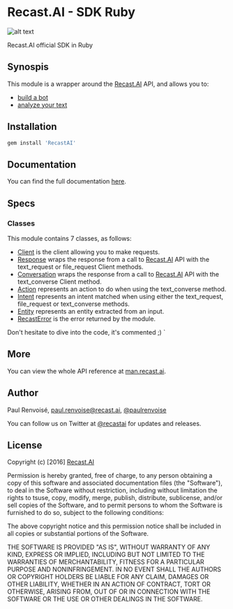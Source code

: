 # Recast.AI - SDK Ruby

[logo]: https://github.com/RecastAI/SDK-Ruby/blob/master/misc/logo-inline.png "Recast.AI"

![alt text][logo]

Recast.AI official SDK in Ruby

## Synospis

This module is a wrapper around the [Recast.AI](https://recast.ai) API, and allows you to:
* [build a bot](https://github.com/RecastAI/SDK-Ruby/wiki/Build-your-bot)
* [analyze your text](https://github.com/RecastAI/SDK-Ruby/wiki/Analyse-text)

## Installation

```bash
gem install 'RecastAI'
```

## Documentation

You can find the full documentation [here](https://github.com/RecastAI/SDK-Ruby/wiki).

## Specs

### Classes

This module contains 7 classes, as follows:

* [Client](https://github.com/RecastAI/SDK-Ruby/wiki/Class-Client) is the client allowing you to make requests.
* [Response](https://github.com/RecastAI/SDK-Ruby/wiki/Class-Response) wraps the response from a call to [Recast.AI](https://recast.ai) API with the text_request or file_request Client methods. 
* [Conversation](https://github.com/RecastAI/SDK-Ruby/wiki/Class-Conversation) wraps the response from a call to [Recast.AI](https://recast.ai) API with the text_converse Client method.
* [Action](https://github.com/RecastAI/SDK-Ruby/wiki/Class-Action) represents an action to do when using the text_converse method.
* [Intent](https://github.com/RecastAI/SDK-Ruby/wiki/Class-Intent) represents an intent matched when using either the text_request, file_request or text_converse methods.
* [Entity](https://github.com/RecastAI/SDK-Ruby/wiki/Class-Entity) represents an entity extracted from an input.
* [RecastError](https://github.com/RecastAI/SDK-Ruby/wiki/Class-RecastError) is the error returned by the module.

Don't hesitate to dive into the code, it's commented ;)
`
## More

You can view the whole API reference at [man.recast.ai](https://man.recast.ai).


## Author

Paul Renvoisé, paul.renvoise@recast.ai, [@paulrenvoise](https://twitter.com/paulrenvoise)

You can follow us on Twitter at [@recastai](https://twitter.com/recastai) for updates and releases.


## License

Copyright (c) [2016] [Recast.AI](https://recast.ai)

Permission is hereby granted, free of charge, to any person obtaining a copy
of this software and associated documentation files (the "Software"), to deal
in the Software without restriction, including without limitation the rights
to tsuse, copy, modify, merge, publish, distribute, sublicense, and/or sell
copies of the Software, and to permit persons to whom the Software is
furnished to do so, subject to the following conditions:

The above copyright notice and this permission notice shall be included in all
copies or substantial portions of the Software.

THE SOFTWARE IS PROVIDED "AS IS", WITHOUT WARRANTY OF ANY KIND, EXPRESS OR
IMPLIED, INCLUDING BUT NOT LIMITED TO THE WARRANTIES OF MERCHANTABILITY,
FITNESS FOR A PARTICULAR PURPOSE AND NONINFRINGEMENT. IN NO EVENT SHALL THE
AUTHORS OR COPYRIGHT HOLDERS BE LIABLE FOR ANY CLAIM, DAMAGES OR OTHER
LIABILITY, WHETHER IN AN ACTION OF CONTRACT, TORT OR OTHERWISE, ARISING FROM,
OUT OF OR IN CONNECTION WITH THE SOFTWARE OR THE USE OR OTHER DEALINGS IN THE
SOFTWARE.

